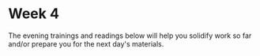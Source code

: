 # Week 4

The evening trainings and readings below will help you solidify work so far and/or prepare you for the next day's materials.

<!--

### Monday

### Tuesday

### Winter Break

1. Complete Project 1 with your partner. 

-->
